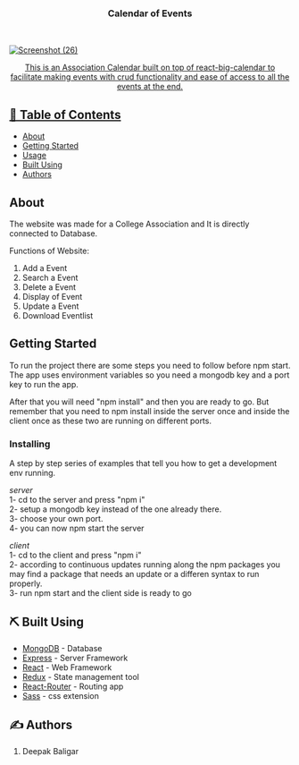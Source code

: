 <h3 align="center">Calendar of Events</h3><br>
<p align="center">
  <a href="" rel="noopener">

![Screenshot (26)](https://github.com/deepakbaligar-83/Association-Calculator/assets/99593920/6fd56247-9010-4bbb-afdc-7d7252112629)

</p>


<p align="center"> This is an Association Calendar built on top of react-big-calendar to facilitate making events with 
crud functionality and ease of access to all the events at the end.
    <br> 
</p>

## 📝 Table of Contents

- [About](#about)
- [Getting Started](#getting_started)
- [Usage](#usage)
- [Built Using](#built_using)
- [Authors](#authors)

##  About <a name = "about"></a>

The website was made for a College Association and It is directly connected to Database.

Functions of Website:
 <br> 
1. Add a Event <br> 
2. Search a Event <br> 
3. Delete a Event <br> 
4. Display of Event <br> 
5. Update a Event <br> 
6. Download Eventlist <br> 

## Getting Started <a name = "getting_started"></a>

To run the project there are some steps you need to follow before npm start. The app uses environment variables so you need a mongodb key and a port key to run the app.


After that you will need "npm install" and then you are ready to go. But remember that you need to npm install inside the server once and inside the client once as these two are running on different ports.


### Installing

A step by step series of examples that tell you how to get a development env running.

*server* <br> 
1- cd to the server and press "npm i" <br> 
2- setup a mongodb key instead of the one already there. <br> 
3- choose your own port. <br> 
4- you can now npm start the server <br> 

*client* <br> 
1- cd to the client and press "npm i" <br> 
2- according to continuous updates running along the npm packages you may find a package that needs an update or a differen syntax to run properly.<br> 
3- run npm start and the client side is ready to go <br> 

## ⛏️ Built Using <a name = "built_using"></a>

- [MongoDB](https://www.mongodb.com/) - Database
- [Express](https://expressjs.com/) - Server Framework
- [React](https://reactjs.org/) - Web Framework
- [Redux](https://redux.js.org/) - State management tool
- [React-Router](https://reactrouterdotcom.fly.dev/docs/en/v6) - Routing app
- [Sass](https://sass-lang.com/) - css extension
## ✍️ Authors <a name = "authors"></a>
1. Deepak Baligar

